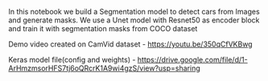 In this notebook we build a Segmentation model to detect cars from Images and generate masks. We use a Unet model with Resnet50 as encoder block and train it with segmentation masks from COCO dataset

Demo video created on CamVid dataset - https://youtu.be/350qCfVKBwg

Keras model file(config and weights) - https://drive.google.com/file/d/1-ArHmzmsorHFS7tj6oQRcrK1A9wi4gzS/view?usp=sharing
